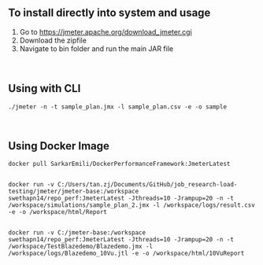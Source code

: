 ## To install directly into system and usage

1. Go to https://jmeter.apache.org/download_jmeter.cgi
2. Download the zipfile
3. Navigate to bin folder and run the main JAR file

<br>

## Using with CLI

```
./jmeter -n -t sample_plan.jmx -l sample_plan.csv -e -o sample
```

<br>

## Using Docker Image

````
docker pull SarkarEmili/DockerPerformanceFramework:JmeterLatest


docker run -v C:/Users/tan.zj/Documents/GitHub/job_research-load-testing/jmeter/jmeter-base:/workspace swethapn14/repo_perf:JmeterLatest -Jthreads=10 -Jrampup=20 -n -t /workspace/simulations/sample_plan_2.jmx -l /workspace/logs/result.csv -e -o /workspace/html/Report


docker run -v C:/jmeter-base:/workspace swethapn14/repo_perf:JmeterLatest -Jthreads=10 -Jrampup=20 -n -t /workspace/TestBlazedemo/Blazedemo.jmx -l /workspace/logs/Blazedemo_10Vu.jtl -e -o /workspace/html/10VuReport

````